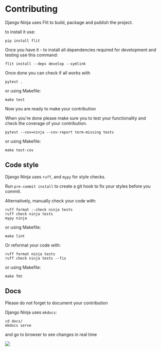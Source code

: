 # Contributing

Django Ninja uses Flit to build, package and publish the project.

to install it use:

```
pip install flit
```

Once you have it - to install all dependencies required for development and testing  use this command:


```
flit install --deps develop --symlink
```

Once done you can check if all works with 

```
pytest .
```

or using Makefile:

```
make test
```

Now you are ready to make your contribution


When you're done please make sure you to test your functionality 
and check the coverage of your contribution.

```
pytest --cov=ninja --cov-report term-missing tests
```

or using Makefile:

```
make test-cov
```
 
## Code style

Django Ninja uses `ruff`, and `mypy` for style checks.

Run `pre-commit install` to create a git hook to fix your styles before you commit.

Alternatively, manually check your code with:

```
ruff format --check ninja tests
ruff check ninja tests
mypy ninja
```

or using Makefile:

```
make lint
```

Or reformat your code with:

```
ruff format ninja tests
ruff check ninja tests --fix
```

or using Makefile:

```
make fmt
```
 
## Docs
Please do not forget to document your contribution

Django Ninja uses `mkdocs`:

```
cd docs/
mkdocs serve
```
and go to browser to see changes in real time


<img style="object-fit: cover; object-position: 50% 50%;" loading="lazy" fetchpriority="auto" aria-hidden="true" draggable="false" src="https://picsum.photos/825/47.jpg">
